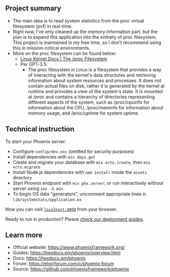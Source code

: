 ## Project summary

- The main idea is to read system statistics from the proc virtual filesystem (pvf) in real-time.
- Right now, I've only cleaned up the memory information part, but the plan is to expand this application into the entirety of proc filesystem.  This project is maintained in my free time, so I don't recommend using this in mission-critical environments.
- More on the proc filesystem can be found below:
	- [Linux Kernel Docs | The /proc Filesystem](https://www.kernel.org/doc/html/latest/filesystems/proc.html)
	- Per GPT-3.5:
		- The proc filesystem in Linux is a filesystem that provides a way of interacting with the kernel's data structures and retrieving information about system resources and processes. It does not contain actual files on disk, rather it is generated by the kernel at runtime and provides a view of the system's state. It is mounted at /proc and contains a hierarchy of directories representing different aspects of the system, such as /proc/cpuinfo for information about the CPU, /proc/meminfo for information about memory usage, and /proc/uptime for system uptime.


## Technical instruction

To start your Phoenix server:

  * Configure `config/dev.exs` (omitted for security purposes)
  * Install dependencies with `mix deps.get`
  * Create and migrate your database with `mix ecto.create`, then `mix ecto.migrate`
  * Install Node.js dependencies with `npm install` inside the `assets` directory
  * Start Phoenix endpoint with `mix phx.server`, or run interactively without server using `iex -S mix`
  * To begin OS data "generators", uncomment appropriate lines in `lib/systemstats/application.ex`

Now you can visit [`localhost:4000`](http://localhost:4000) from your browser.

Ready to run in production? Please [check our deployment guides](https://hexdocs.pm/phoenix/deployment.html).


## Learn more

  * Official website: https://www.phoenixframework.org/
  * Guides: https://hexdocs.pm/phoenix/overview.html
  * Docs: https://hexdocs.pm/phoenix
  * Forum: https://elixirforum.com/c/phoenix-forum
  * Source: https://github.com/phoenixframework/phoenix
